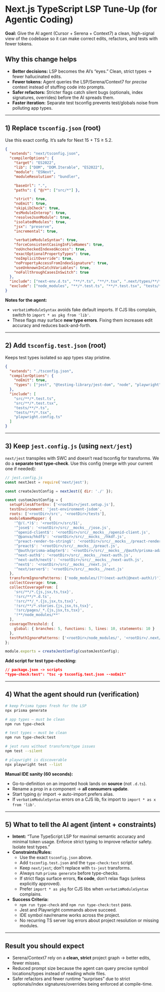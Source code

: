 # Next.js TypeScript LSP Tune-Up (for Agentic Coding)

**Goal:** Give the AI agent (Cursor + Serena + Context7) a clean, high-signal view of the codebase so it can make correct edits, refactors, and tests with fewer tokens.

## Why this change helps

- **Better decisions:** LSP becomes the AI’s “eyes.” Clean, strict types → fewer hallucinated edits.
- **Fewer tokens:** Agent queries the LSP/Serena/Context7 for *precise* context instead of stuffing code into prompts.
- **Safer refactors:** Stricter flags catch silent bugs (optionals, index signatures, overrides) before the AI spreads them.
- **Faster iteration:** Separate test tsconfig prevents test/globals noise from polluting app types.

---

## 1) Replace `tsconfig.json` (root)

Use this exact config. It’s safe for Next 15 + TS ≥ 5.2.

```json
{
  "extends": "next/tsconfig.json",
  "compilerOptions": {
    "target": "ES2022",
    "lib": ["DOM", "DOM.Iterable", "ES2022"],
    "module": "ESNext",
    "moduleResolution": "bundler",

    "baseUrl": ".",
    "paths": { "@/*": ["src/*"] },

    "strict": true,
    "noEmit": true,
    "skipLibCheck": true,
    "esModuleInterop": true,
    "resolveJsonModule": true,
    "isolatedModules": true,
    "jsx": "preserve",
    "incremental": true,

    "verbatimModuleSyntax": true,
    "forceConsistentCasingInFileNames": true,
    "noUncheckedIndexedAccess": true,
    "exactOptionalPropertyTypes": true,
    "noImplicitOverride": true,
    "noPropertyAccessFromIndexSignature": true,
    "useUnknownInCatchVariables": true,
    "noFallthroughCasesInSwitch": true
  },
  "include": ["next-env.d.ts", "**/*.ts", "**/*.tsx", ".next/types/**/*.ts"],
  "exclude": ["node_modules", "**/*.test.ts", "**/*.test.tsx", "tests/**"]
}
```

**Notes for the agent:**

- `verbatimModuleSyntax` avoids fake default imports. If CJS libs complain, switch to `import * as pkg from 'lib'`.
- These flags may surface **new type errors**. Fixing them increases edit accuracy and reduces back-and-forth.

---

## 2) Add `tsconfig.test.json` (root)

Keeps test types isolated so app types stay pristine.

```json
{
  "extends": "./tsconfig.json",
  "compilerOptions": {
    "noEmit": true,
    "types": ["jest", "@testing-library/jest-dom", "node", "playwright"]
  },
  "include": [
    "src/**/*.test.ts",
    "src/**/*.test.tsx",
    "tests/**/*.ts",
    "tests/**/*.tsx",
    "playwright.config.ts"
  ]
}
```

---

## 3) Keep `jest.config.js` (using `next/jest`)

`next/jest` transpiles with SWC and doesn’t read tsconfig for transforms. We do a **separate test type-check**. Use this config (merge with your current one if needed):

```js
// jest.config.js
const nextJest = require('next/jest');

const createJestConfig = nextJest({ dir: './' });

const customJestConfig = {
  setupFilesAfterEnv: ['<rootDir>/jest.setup.js'],
  testEnvironment: 'jest-environment-jsdom',
  roots: ['<rootDir>/src', '<rootDir>/tests'],
  moduleNameMapper: {
    '^@/(.*)$': '<rootDir>/src/$1',
    '^jose$': '<rootDir>/src/__mocks__/jose.js',
    '^openid-client$': '<rootDir>/src/__mocks__/openid-client.js',
    '^@panva/hkdf$': '<rootDir>/src/__mocks__/hkdf.js',
    '^preact-render-to-string$': '<rootDir>/src/__mocks__/preact-render-to-string.js',
    '^preact$': '<rootDir>/src/__mocks__/preact.js',
    '^@auth/prisma-adapter$': '<rootDir>/src/__mocks__/@auth/prisma-adapter.js',
    '^next-auth$': '<rootDir>/src/__mocks__/next-auth.js',
    '^next-auth/next$': '<rootDir>/src/__mocks__/next-auth.js',
    '^next$': '<rootDir>/src/__mocks__/next.js',
    '^next/server$': '<rootDir>/src/__mocks__/next.js'
  },
  transformIgnorePatterns: ['node_modules/(?!(next-auth|@next-auth)/)'],
  collectCoverage: true,
  collectCoverageFrom: [
    'src/**/*.{js,jsx,ts,tsx}',
    '!src/**/*.d.ts',
    '!src/**/_*.{js,jsx,ts,tsx}',
    '!src/**/*.stories.{js,jsx,ts,tsx}',
    '!src/pages/_*.{js,jsx,ts,tsx}',
    '!**/node_modules/**'
  ],
  coverageThreshold: {
    global: { branches: 5, functions: 5, lines: 10, statements: 10 }
  },
  testPathIgnorePatterns: ['<rootDir>/node_modules/', '<rootDir>/.next/', '<rootDir>/e2e/']
};

module.exports = createJestConfig(customJestConfig);
```

**Add script for test type-checking:**

```json
// package.json -> scripts
"type-check:test": "tsc -p tsconfig.test.json --noEmit"
```

---

## 4) What the agent should run (verification)

```bash
# keep Prisma types fresh for the LSP
npx prisma generate

# app types – must be clean
npm run type-check

# test types – must be clean
npm run type-check:test

# jest runs without transform/type issues
npm test --silent

# playwright is discoverable
npx playwright test --list
```

**Manual IDE sanity (60 seconds):**

- Go-to-definition on an imported hook lands on **source** (not `.d.ts`).
- Rename a prop in a component → **all consumers update**.
- Start typing `@/` import → auto-import prefers alias.
- If `verbatimModuleSyntax` errors on a CJS lib, fix import to `import * as x from 'lib'`.

---

## 5) What to tell the AI agent (intent + constraints)

- **Intent:** “Tune TypeScript LSP for maximal semantic accuracy and minimal token usage. Enforce strict typing to improve refactor safety. Isolate test types.”
- **Constraints/Rules:**
  - Use the exact `tsconfig.json` above.
  - Add `tsconfig.test.json` and the `type-check:test` script.
  - Keep `next/jest`; don’t replace with `ts-jest` transforms.
  - Always run `prisma generate` before type-checks.
  - If strict flags surface errors, **fix code**, don’t relax flags (unless explicitly approved).
  - Prefer `import * as pkg` for CJS libs when `verbatimModuleSyntax` complains.
- **Success Criteria:**
  - `npm run type-check` and `npm run type-check:test` pass.
  - Jest and Playwright commands above succeed.
  - IDE symbol nav/rename works across the project.
  - No recurring TS server log errors about project resolution or missing modules.

---

## Result you should expect

- Serena/Context7 rely on a **clean, strict** project graph → better edits, fewer misses.
- Reduced prompt size because the agent can query precise symbol locations/types instead of reading whole files.
- Safer refactors and fewer runtime “surprises” due to strict optionals/index signatures/overrides being enforced at compile-time.

